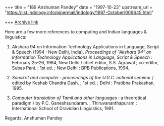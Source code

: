 +++
title = "189 Anshuman Pandey"
date = "1997-10-23"
upstream_url = "https://list.indology.info/pipermail/indology/1997-October/009645.html"

+++
[Archive link](https://list.indology.info/pipermail/indology/1997-October/009645.html)

Here are a few more references to computing and Indian languages &
linguistics:

1. Akshara 94 on Information Technology Applications in Language, Script
   & Speech (1994 : New Delhi, India). _Proceedings of "Akshara 94" on
   Information Technology Applications in Language, Script & Speech_ :
   February 25-26, 1994, New Delhi / chief editor, S.S. Agrawal ;
   co-editor, Subas Pani. ; 1st ed. ;  New Delhi : BPB Publications,
   1994.

2. _Sanskrit and computer : proceedings of the U.G.C. national seminar_ /
   edited by Keshab Chandra Dash. ; 1st ed. ; Delhi : Pratibha Prakashan,
   1995.

3. _Computer translation of Tamil and other languages_ : a theoretical
   paradigm / by P.C. Ganeshsundaram. ; Thiruvananthapuram :
   International School of Dravidian Linguistics, 1991.

Regards,
Anshuman Pandey



